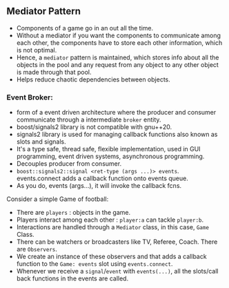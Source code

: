 ## Mediator Pattern 

- Components of a game go in an out all the time. 
- Without a mediator if you want the components to communicate among each other, the components have to store each other information, which is not optimal. 
- Hence, a `mediator` pattern is maintained, which stores info about all the objects in the pool and any request from any object to any other object is made through that pool. 
- Helps reduce chaotic dependencies between objects.


### Event Broker: 

- form of a event driven architecture where the producer and consumer communicate through a intermediate `broker` entity. 
- boost/signals2 library is not compatible with gnu++20.
- signals2 library is used for managing callback functions also known as slots and signals. 
- It's a type safe, thread safe, flexible implementation, used in GUI programming, event driven systems, asynchronous programming. 
- Decouples producer from consumer.
- `boost::signals2::signal <ret-type (args ...)> events`. events.connect adds a callback function onto events queue. 
- As you do, events (args...), it will invoke the callback fcns. 

Consider a simple Game of football: 

- There are `players` : objects in the game.
- Players interact among each other : `player:a` can tackle `player:b`.
- Interactions are handled through a `Mediator` class, in this case, `Game` Class. 
- There can be watchers or broadcasters like TV, Referee, Coach. There are `Observers`.
- We create an instance of these observers and that adds a callback function to the `Game: events` slot using `events.connect`. 
- Whenever we receive a `signal`/`event` with `events(...)`, all the slots/call back functions in the events are called.  
